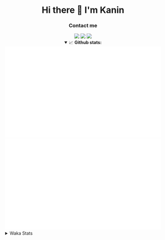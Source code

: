 <div align="center">
 <h1>Hi there 👋 I'm Kanin</h1>
 <h3>Contact me</h3>
 <a href="mailto:im@kanin.dev"><img src="https://img.shields.io/badge/gmail-%23D14836.svg?&style=for-the-badge&logo=gmail&logoColor=white"/></a>
 <a href="https://twitter.com/KaninTwt"><img src="https://img.shields.io/badge/twitter-%231DA1F2.svg?&style=for-the-badge&logo=twitter&logoColor=white"/></a>
 <a href="https://www.linkedin.com/in/KaninDev"><img src="https://img.shields.io/badge/linkedin-%230077B5.svg?&style=for-the-badge&logo=linkedin&logoColor=white"/></a>
<details open>
  <summary>📈 <b>Github stats:</b></summary>
  <img src="https://github.com/Kanin/Kanin/blob/master/scripts/GitHubStats/generated/overview.svg"/>
  <img src="https://github.com/Kanin/Kanin/blob/master/scripts/GitHubStats/generated/languages.svg"/>
</details>
</div>

<details>
 <summary>Waka Stats</summary>

<!--START_SECTION:waka-->
![Code Time](http://img.shields.io/badge/Code%20Time-2%2C417%20hrs%2056%20mins-blue)

![Profile Views](http://img.shields.io/badge/Profile%20Views-1-blue)

![Lines of code](https://img.shields.io/badge/From%20Hello%20World%20I%27ve%20Written-616.1%20thousand%20lines%20of%20code-blue)

**🐱 My GitHub Data** 

> 📦 175.5 kB Used in GitHub's Storage 
 > 
> 🚫 Not Opted to Hire
 > 
> 📜 25 Public Repositories 
 > 
> 🔑 14 Private Repositories 
 > 
**I'm an Early 🐤** 

```text
🌞 Morning                2668 commits        ███████░░░░░░░░░░░░░░░░░░   27.13 % 
🌆 Daytime                2934 commits        ███████░░░░░░░░░░░░░░░░░░   29.84 % 
🌃 Evening                2829 commits        ███████░░░░░░░░░░░░░░░░░░   28.77 % 
🌙 Night                  1402 commits        ████░░░░░░░░░░░░░░░░░░░░░   14.26 % 
```
📅 **I'm Most Productive on Monday** 

```text
Monday                   1916 commits        █████░░░░░░░░░░░░░░░░░░░░   19.49 % 
Tuesday                  1390 commits        ████░░░░░░░░░░░░░░░░░░░░░   14.14 % 
Wednesday                979 commits         ██░░░░░░░░░░░░░░░░░░░░░░░   09.96 % 
Thursday                 1513 commits        ████░░░░░░░░░░░░░░░░░░░░░   15.39 % 
Friday                   1650 commits        ████░░░░░░░░░░░░░░░░░░░░░   16.78 % 
Saturday                 951 commits         ██░░░░░░░░░░░░░░░░░░░░░░░   09.67 % 
Sunday                   1434 commits        ████░░░░░░░░░░░░░░░░░░░░░   14.58 % 
```


📊 **This Week I Spent My Time On** 

```text
🕑︎ Time Zone: America/New_York

💬 Programming Languages: 
Python                   17 hrs 38 mins      ████████████████████░░░░░   81.23 % 
HTML                     2 hrs 10 mins       ███░░░░░░░░░░░░░░░░░░░░░░   10.03 % 
Text                     39 mins             █░░░░░░░░░░░░░░░░░░░░░░░░   03.04 % 
Java                     25 mins             ░░░░░░░░░░░░░░░░░░░░░░░░░   01.93 % 
Bash                     12 mins             ░░░░░░░░░░░░░░░░░░░░░░░░░   00.95 % 

🔥 Editors: 
PyCharm                  21 hrs 17 mins      █████████████████████████   98.07 % 
IntelliJ IDEA            25 mins             ░░░░░░░░░░░░░░░░░░░░░░░░░   01.93 % 

🐱‍💻 Projects: 
APIServer                20 hrs 44 mins      ████████████████████████░   95.56 % 
BetterFarming            25 mins             ░░░░░░░░░░░░░░░░░░░░░░░░░   01.93 % 
ModMail                  20 mins             ░░░░░░░░░░░░░░░░░░░░░░░░░   01.57 % 
Unknown Project          10 mins             ░░░░░░░░░░░░░░░░░░░░░░░░░   00.78 % 
KanAPI                   1 min               ░░░░░░░░░░░░░░░░░░░░░░░░░   00.15 % 

💻 Operating System: 
Windows                  21 hrs 42 mins      █████████████████████████   100.00 % 
```

**I Mostly Code in Python** 

```text
Python                   31 repos            ██████████████████░░░░░░░   70.45 % 
Java                     4 repos             ██░░░░░░░░░░░░░░░░░░░░░░░   09.09 % 
HTML                     3 repos             ██░░░░░░░░░░░░░░░░░░░░░░░   06.82 % 
TypeScript               1 repo              █░░░░░░░░░░░░░░░░░░░░░░░░   02.27 % 
Kotlin                   1 repo              █░░░░░░░░░░░░░░░░░░░░░░░░   02.27 % 
```



**Timeline**

![Lines of Code chart](https://raw.githubusercontent.com/Kanin/Kanin/master/assets/bar_graph.png)


 Last Updated on 06/07/2024 22:35:01 UTC
<!--END_SECTION:waka-->
</details>
